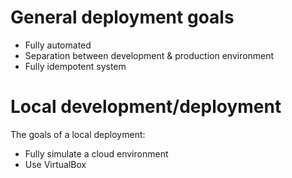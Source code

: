 
# General deployment goals

- Fully automated
- Separation between development & production environment
- Fully idempotent system

# Local development/deployment

The goals of a local deployment:

- Fully simulate a cloud environment
- Use VirtualBox
